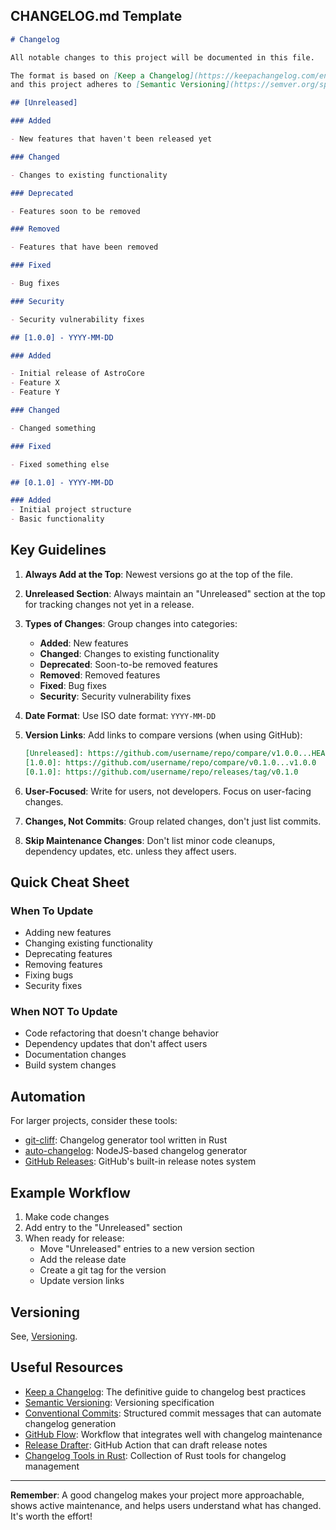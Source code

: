 ## CHANGELOG.md Template

``` markdown
# Changelog

All notable changes to this project will be documented in this file.

The format is based on [Keep a Changelog](https://keepachangelog.com/en/1.0.0/),
and this project adheres to [Semantic Versioning](https://semver.org/spec/v2.0.0.html).

## [Unreleased]

### Added

- New features that haven't been released yet

### Changed

- Changes to existing functionality

### Deprecated

- Features soon to be removed

### Removed

- Features that have been removed

### Fixed

- Bug fixes

### Security

- Security vulnerability fixes

## [1.0.0] - YYYY-MM-DD

### Added

- Initial release of AstroCore
- Feature X
- Feature Y

### Changed

- Changed something

### Fixed

- Fixed something else

## [0.1.0] - YYYY-MM-DD

### Added
- Initial project structure
- Basic functionality
```

## Key Guidelines

1. **Always Add at the Top**: Newest versions go at the top of the file.
    
2. **Unreleased Section**: Always maintain an "Unreleased" section at the top for tracking changes not yet in a release.
    
3. **Types of Changes**: Group changes into categories:
    - **Added**: New features
    - **Changed**: Changes to existing functionality
    - **Deprecated**: Soon-to-be removed features
    - **Removed**: Removed features
    - **Fixed**: Bug fixes
    - **Security**: Security vulnerability fixes
      
4. **Date Format**: Use ISO date format: `YYYY-MM-DD`
    
5. **Version Links**: Add links to compare versions (when using GitHub):
    
    ```markdown
    [Unreleased]: https://github.com/username/repo/compare/v1.0.0...HEAD
    [1.0.0]: https://github.com/username/repo/compare/v0.1.0...v1.0.0
    [0.1.0]: https://github.com/username/repo/releases/tag/v0.1.0
    ```
    
6. **User-Focused**: Write for users, not developers. Focus on user-facing changes.
    
7. **Changes, Not Commits**: Group related changes, don't just list commits.
    
8. **Skip Maintenance Changes**: Don't list minor code cleanups, dependency updates, etc. unless they affect users.

## Quick Cheat Sheet

### When To Update

- Adding new features
- Changing existing functionality
- Deprecating features
- Removing features
- Fixing bugs
- Security fixes

### When NOT To Update

- Code refactoring that doesn't change behavior
- Dependency updates that don't affect users
- Documentation changes
- Build system changes

## Automation

For larger projects, consider these tools:

- [git-cliff](https://github.com/orhun/git-cliff): Changelog generator tool written in Rust
- [auto-changelog](https://github.com/CookPete/auto-changelog): NodeJS-based changelog generator
- [GitHub Releases](https://docs.github.com/en/repositories/releasing-projects-on-github/about-releases): GitHub's built-in release notes system

## Example Workflow

1. Make code changes
2. Add entry to the "Unreleased" section
3. When ready for release:
    - Move "Unreleased" entries to a new version section
    - Add the release date
    - Create a git tag for the version
    - Update version links

## Versioning

See, [Versioning](Versioning).

## Useful Resources

- [Keep a Changelog](https://keepachangelog.com/): The definitive guide to changelog best practices
- [Semantic Versioning](https://semver.org/): Versioning specification
- [Conventional Commits](https://www.conventionalcommits.org/): Structured commit messages that can automate changelog generation
- [GitHub Flow](https://guides.github.com/introduction/flow/): Workflow that integrates well with changelog maintenance
- [Release Drafter](https://github.com/release-drafter/release-drafter): GitHub Action that can draft release notes
- [Changelog Tools in Rust](https://lib.rs/keywords/changelog): Collection of Rust tools for changelog management

---

**Remember**: A good changelog makes your project more approachable, shows active maintenance, and helps users understand what has changed. It's worth the effort!